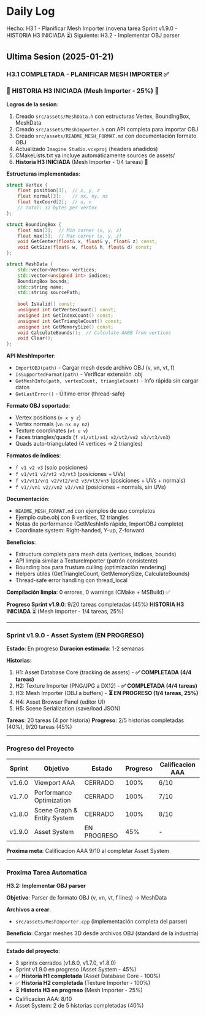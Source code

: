 ﻿# Daily Log

Hecho: H3.1 - Planificar Mesh Importer (novena tarea Sprint v1.9.0 - HISTORIA H3 INICIADA ⏳)
Siguiente: H3.2 - Implementar OBJ parser

## Ultima Sesion (2025-01-21)

### H3.1 COMPLETADA - PLANIFICAR MESH IMPORTER ✅
### 🚀 HISTORIA H3 INICIADA (Mesh Importer - 25%) 🚀

**Logros de la sesion**:
1. Creado `src/assets/MeshData.h` con estructuras Vertex, BoundingBox, MeshData
2. Creado `src/assets/MeshImporter.h` con API completa para importar OBJ
3. Creado `src/assets/README_MESH_FORMAT.md` con documentación formato OBJ
4. Actualizado `Imagine Studio.vcxproj` (headers añadidos)
5. CMakeLists.txt ya incluye automáticamente sources de assets/
6. **Historia H3 INICIADA** (Mesh Importer - 1/4 tareas) 🚀

**Estructuras implementadas**:
```cpp
struct Vertex {
    float position[3];  // x, y, z
    float normal[3];    // nx, ny, nz
    float texCoord[2];  // u, v
    // Total: 32 bytes per vertex
};

struct BoundingBox {
    float min[3];  // Min corner (x, y, z)
    float max[3];  // Max corner (x, y, z)
    void GetCenter(float& x, float& y, float& z) const;
    void GetSize(float& w, float& h, float& d) const;
};

struct MeshData {
    std::vector<Vertex> vertices;
    std::vector<unsigned int> indices;
    BoundingBox bounds;
    std::string name;
    std::string sourcePath;
    
    bool IsValid() const;
    unsigned int GetVertexCount() const;
    unsigned int GetIndexCount() const;
    unsigned int GetTriangleCount() const;
    unsigned int GetMemorySize() const;
    void CalculateBounds();  // Calculate AABB from vertices
    void Clear();
};
```

**API MeshImporter**:
- `ImportOBJ(path)` - Cargar mesh desde archivo OBJ (v, vn, vt, f)
- `IsSupportedFormat(path)` - Verificar extensión .obj
- `GetMeshInfo(path, vertexCount, triangleCount)` - Info rápida sin cargar datos
- `GetLastError()` - Último error (thread-safe)

**Formato OBJ soportado**:
- Vertex positions (`v x y z`)
- Vertex normals (`vn nx ny nz`)
- Texture coordinates (`vt u v`)
- Faces triangles/quads (`f v1/vt1/vn1 v2/vt2/vn2 v3/vt3/vn3`)
- Quads auto-triangulated (4 vertices → 2 triangles)

**Formatos de índices**:
- `f v1 v2 v3` (solo posiciones)
- `f v1/vt1 v2/vt2 v3/vt3` (posiciones + UVs)
- `f v1/vt1/vn1 v2/vt2/vn2 v3/vt3/vn3` (posiciones + UVs + normals)
- `f v1//vn1 v2//vn2 v3//vn3` (posiciones + normals, sin UVs)

**Documentación**:
- `README_MESH_FORMAT.md` con ejemplos de uso completos
- Ejemplo cube.obj con 8 vertices, 12 triangles
- Notas de performance (GetMeshInfo rápido, ImportOBJ completo)
- Coordinate system: Right-handed, Y-up, Z-forward

**Beneficios**:
- Estructura completa para mesh data (vertices, indices, bounds)
- API limpia similar a TextureImporter (patrón consistente)
- Bounding box para frustum culling (optimización rendering)
- Helpers útiles (GetTriangleCount, GetMemorySize, CalculateBounds)
- Thread-safe error handling con thread_local

**Compilación limpia**: 0 errores, 0 warnings (CMake + MSBuild) ✅

**Progreso Sprint v1.9.0**: 9/20 tareas completadas (45%)
**HISTORIA H3 INICIADA** ⏳ (Mesh Importer - 1/4 tareas, 25%)

---

### Sprint v1.9.0 - Asset System (EN PROGRESO)

**Estado**: En progreso
**Duracion estimada**: 1-2 semanas

**Historias**:
1. H1: Asset Database Core (tracking de assets) - **✅ COMPLETADA (4/4 tareas)**
2. H2: Texture Importer (PNG/JPG a DX12) - **✅ COMPLETADA (4/4 tareas)**
3. H3: Mesh Importer (OBJ a buffers) - **⏳ EN PROGRESO (1/4 tareas, 25%)**
4. H4: Asset Browser Panel (editor UI)
5. H5: Scene Serialization (save/load JSON)

**Tareas**: 20 tareas (4 por historia)
**Progreso**: 2/5 historias completadas (40%), 9/20 tareas (45%)

---

### Progreso del Proyecto

| Sprint | Objetivo | Estado | Progreso | Calificacion AAA |
|--------|----------|--------|----------|------------------|
| v1.6.0 | Viewport AAA | CERRADO | 100% | 6/10 |
| v1.7.0 | Performance Optimization | CERRADO | 100% | 7/10 |
| v1.8.0 | Scene Graph & Entity System | CERRADO | 100% | 8/10 |
| v1.9.0 | Asset System | EN PROGRESO | 45% | - |

**Proxima meta**: Calificacion AAA 9/10 al completar Asset System

---

### Proxima Tarea Automatica

**H3.2: Implementar OBJ parser**

**Objetivo**: Parser de formato OBJ (v, vn, vt, f lines) → MeshData

**Archivos a crear**: 
- `src/assets/MeshImporter.cpp` (implementación completa del parser)

**Beneficio**: Cargar meshes 3D desde archivos OBJ (standard de la industria)

---

**Estado del proyecto**: 
- 3 sprints cerrados (v1.6.0, v1.7.0, v1.8.0)
- Sprint v1.9.0 en progreso (Asset System - 45%)
- ✅ **Historia H1 completada** (Asset Database Core - 100%)
- ✅ **Historia H2 completada** (Texture Importer - 100%)
- ⏳ **Historia H3 en progreso** (Mesh Importer - 25%)
- Calificacion AAA: 8/10
- Asset System: 2 de 5 historias completadas (40%)


